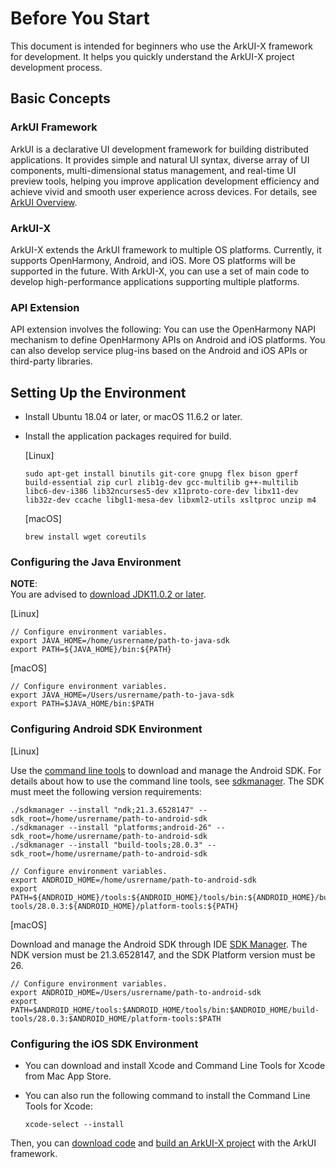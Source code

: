 # Before You Start

This document is intended for beginners who use the ArkUI-X framework for development. It helps you quickly understand the ArkUI-X project development process.


## Basic Concepts

### ArkUI Framework

ArkUI is a declarative UI development framework for building distributed applications. It provides simple and natural UI syntax, diverse array of UI components, multi-dimensional status management, and real-time UI preview tools, helping you improve application development efficiency and achieve vivid and smooth user experience across devices. For details, see [ArkUI Overview](https://gitee.com/openharmony/docs/blob/master/en/application-dev/ui/arkui-overview.md).

### ArkUI-X

ArkUI-X extends the ArkUI framework to multiple OS platforms. Currently, it supports OpenHarmony, Android, and iOS. More OS platforms will be supported in the future. With ArkUI-X, you can use a set of main code to develop high-performance applications supporting multiple platforms.

### API Extension

API extension involves the following: You can use the OpenHarmony NAPI mechanism to define OpenHarmony APIs on Android and iOS platforms. You can also develop service plug-ins based on the Android and iOS APIs or third-party libraries.

## Setting Up the Environment

- Install Ubuntu 18.04 or later, or macOS 11.6.2 or later.

- Install the application packages required for build.

  [Linux]

  ```shell
  sudo apt-get install binutils git-core gnupg flex bison gperf build-essential zip curl zlib1g-dev gcc-multilib g++-multilib libc6-dev-i386 lib32ncurses5-dev x11proto-core-dev libx11-dev lib32z-dev ccache libgl1-mesa-dev libxml2-utils xsltproc unzip m4
  ```

  [macOS]

  ```shell
  brew install wget coreutils
  ```

### Configuring the Java Environment
**NOTE**:<br>You are advised to [download JDK11.0.2 or later](https://repo.huaweicloud.com/openjdk/).

  [Linux]

  ```shell
  // Configure environment variables.
  export JAVA_HOME=/home/usrername/path-to-java-sdk
  export PATH=${JAVA_HOME}/bin:${PATH}
  ```

  [macOS]

  ```shell
  // Configure environment variables.
  export JAVA_HOME=/Users/usrername/path-to-java-sdk
  export PATH=$JAVA_HOME/bin:$PATH
  ```

### Configuring Android SDK Environment

  [Linux]

  Use the [command line tools](https://developer.android.google.cn/studio#command-line-tools-only) to download and manage the Android SDK. For details about how to use the command line tools, see [sdkmanager](https://developer.android.com/tools/sdkmanager). The SDK must meet the following version requirements:

  ```shell
  ./sdkmanager --install "ndk;21.3.6528147" --sdk_root=/home/usrername/path-to-android-sdk
  ./sdkmanager --install "platforms;android-26" --sdk_root=/home/usrername/path-to-android-sdk
  ./sdkmanager --install "build-tools;28.0.3" --sdk_root=/home/usrername/path-to-android-sdk
  ```

  ```shell
  // Configure environment variables.
  export ANDROID_HOME=/home/usrername/path-to-android-sdk
  export PATH=${ANDROID_HOME}/tools:${ANDROID_HOME}/tools/bin:${ANDROID_HOME}/build-tools/28.0.3:${ANDROID_HOME}/platform-tools:${PATH}
  ```

  [macOS]

  Download and manage the Android SDK through IDE [SDK Manager](https://developer.android.google.cn/studio/intro/update#sdk-manager). The NDK version must be 21.3.6528147, and the SDK Platform version must be 26.

  ```shell
  // Configure environment variables.
  export ANDROID_HOME=/Users/usrername/path-to-android-sdk
  export PATH=$ANDROID_HOME/tools:$ANDROID_HOME/tools/bin:$ANDROID_HOME/build-tools/28.0.3:$ANDROID_HOME/platform-tools:$PATH
  ```

### Configuring the iOS SDK Environment

  - You can download and install Xcode and Command Line Tools for Xcode from Mac App Store.
  - You can also run the following command to install the Command Line Tools for Xcode:

    ```shell
    xcode-select --install
    ```

Then, you can [download code](./start-with-download.md) and [build an ArkUI-X project](./start-with-build.md) with the ArkUI framework.
